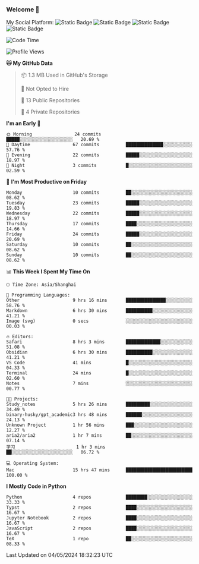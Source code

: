 ### Welcome 👋

<!--
**CheneyNine/CheneyNine** is a ✨ _special_ ✨ repository because its `README.md` (this file) appears on your GitHub profile.

Here are some ideas to get you started:

- 🔭 I’m currently working on ...
- 🌱 I’m currently learning ...
- 👯 I’m looking to collaborate on ...
- 🤔 I’m looking for help with ...
- 💬 Ask me about ...
- 📫 How to reach me: ...
- 😄 Pronouns: ...
- ⚡ Fun fact: ...
-->

My Social Platform:
![Static Badge](https://img.shields.io/badge/_-CheneyNine-black?style=flat&logo=Github&logoColor=white&cacheSeconds=https%3A%2F%2Fgithub.com%2FCheneyNine)
![Static Badge](https://img.shields.io/badge/_-cheneynine.top-purple?style=flat&logo=googlehome&logoColor=white&link=https%3A%2F%2Fwww.cheneynine.top)
![Static Badge](https://img.shields.io/badge/_-CQU__Cheney-green?style=flat&logo=wechat&logoColor=white&link=https%3A%2F%2Fwww.linkedin.com%2Fin%2Fyinan-chen-9b09202b9%2F)
![Static Badge](https://img.shields.io/badge/_-Cheney-blue?style=flat&logo=linkedin&logoColor=white&link=https%3A%2F%2Fwww.linkedin.com%2Fin%2Fyinan-chen-9b09202b9%2F)


<!--START_SECTION:waka-->
![Code Time](http://img.shields.io/badge/Code%20Time-40%20hrs%2043%20mins-blue)

![Profile Views](http://img.shields.io/badge/Profile%20Views-0-blue)

**🐱 My GitHub Data** 

> 📦 1.3 MB Used in GitHub's Storage 
 > 
> 🚫 Not Opted to Hire
 > 
> 📜 13 Public Repositories 
 > 
> 🔑 4 Private Repositories 
 > 
**I'm an Early 🐤** 

```text
🌞 Morning                24 commits          █████░░░░░░░░░░░░░░░░░░░░   20.69 % 
🌆 Daytime                67 commits          ██████████████░░░░░░░░░░░   57.76 % 
🌃 Evening                22 commits          █████░░░░░░░░░░░░░░░░░░░░   18.97 % 
🌙 Night                  3 commits           █░░░░░░░░░░░░░░░░░░░░░░░░   02.59 % 
```
📅 **I'm Most Productive on Friday** 

```text
Monday                   10 commits          ██░░░░░░░░░░░░░░░░░░░░░░░   08.62 % 
Tuesday                  23 commits          █████░░░░░░░░░░░░░░░░░░░░   19.83 % 
Wednesday                22 commits          █████░░░░░░░░░░░░░░░░░░░░   18.97 % 
Thursday                 17 commits          ████░░░░░░░░░░░░░░░░░░░░░   14.66 % 
Friday                   24 commits          █████░░░░░░░░░░░░░░░░░░░░   20.69 % 
Saturday                 10 commits          ██░░░░░░░░░░░░░░░░░░░░░░░   08.62 % 
Sunday                   10 commits          ██░░░░░░░░░░░░░░░░░░░░░░░   08.62 % 
```


📊 **This Week I Spent My Time On** 

```text
🕑︎ Time Zone: Asia/Shanghai

💬 Programming Languages: 
Other                    9 hrs 16 mins       ███████████████░░░░░░░░░░   58.76 % 
Markdown                 6 hrs 30 mins       ██████████░░░░░░░░░░░░░░░   41.21 % 
Image (svg)              0 secs              ░░░░░░░░░░░░░░░░░░░░░░░░░   00.03 % 

🔥 Editors: 
Safari                   8 hrs 3 mins        █████████████░░░░░░░░░░░░   51.08 % 
Obsidian                 6 hrs 30 mins       ██████████░░░░░░░░░░░░░░░   41.21 % 
VS Code                  41 mins             █░░░░░░░░░░░░░░░░░░░░░░░░   04.33 % 
Terminal                 24 mins             █░░░░░░░░░░░░░░░░░░░░░░░░   02.60 % 
Notes                    7 mins              ░░░░░░░░░░░░░░░░░░░░░░░░░   00.77 % 

🐱‍💻 Projects: 
Study_notes              5 hrs 26 mins       █████████░░░░░░░░░░░░░░░░   34.49 % 
binary-husky/gpt_academic3 hrs 48 mins       ██████░░░░░░░░░░░░░░░░░░░   24.13 % 
Unknown Project          1 hr 56 mins        ███░░░░░░░░░░░░░░░░░░░░░░   12.27 % 
aria2/aria2              1 hr 7 mins         ██░░░░░░░░░░░░░░░░░░░░░░░   07.14 % 
学习                       1 hr 3 mins         ██░░░░░░░░░░░░░░░░░░░░░░░   06.72 % 

💻 Operating System: 
Mac                      15 hrs 47 mins      █████████████████████████   100.00 % 
```

**I Mostly Code in Python** 

```text
Python                   4 repos             ████████░░░░░░░░░░░░░░░░░   33.33 % 
Typst                    2 repos             ████░░░░░░░░░░░░░░░░░░░░░   16.67 % 
Jupyter Notebook         2 repos             ████░░░░░░░░░░░░░░░░░░░░░   16.67 % 
JavaScript               2 repos             ████░░░░░░░░░░░░░░░░░░░░░   16.67 % 
TeX                      1 repo              ██░░░░░░░░░░░░░░░░░░░░░░░   08.33 % 
```




 Last Updated on 04/05/2024 18:32:23 UTC
<!--END_SECTION:waka-->


